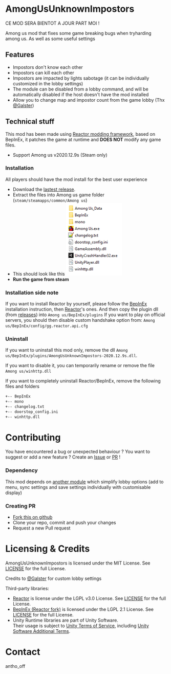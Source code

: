 # AmongUsUnknownImpostors
CE MOD SERA BIENTOT A JOUR PART MOI !

Among us mod that fixes some game breaking bugs when tryharding among us. As well as some useful settings

## Features

-   Impostors don't know each other
-   Impostors can kill each other
-   Impostors are impacted by lights sabotage (it can be individually customized in the lobby settings)
-   The module can be disabled from a lobby command, and will be automatically disabled if the host doesn't have the mod installed
-   Allow you to change map and impostor count from the game lobby (Thx [@Galster](https://github.com/Galster-dev))

## Technical stuff

This mod has been made using [Reactor modding framework](https://github.com/NuclearPowered/Reactor), based on BepInEx, it patches the game at runtime and **DOES NOT** modify any game files.

-   Support Among us v2020.12.9s (Steam only)

### Installation

All players should have the mod install for the best user experience

-   Download the [lastest release](https://github.com/Herysia/AmongUsUnknownImpostors/releases/latest).
-   Extract the files into Among us game folder (`steam/steamapps/common/Among us`)
-   This should look like this
    ![looklikethis](./Visuals/looklikethis.png)
-   **Run the game from steam**

### Installation side note

If you want to install Reactor by yourself, please follow the [BepInEx](https://docs.reactor.gg/docs/basic/install_bepinex) installation instruction, then [Reactor](https://docs.reactor.gg/docs/basic/install_reactor)'s ones. And then copy the plugin dll (from [releases](https://github.com/Herysia/AmongUsTryhard/releases/latest)) into `Among us/BepInEx/plugins`
If you want to play on official servers, you should then disable custom handshake option from: `Among us/BepInEx/config/gg.reactor.api.cfg`

### Uninstall

If you want to uninstall this mod only, remove the dll `Among us/BepInEx/plugins/AmongUsUnknownImpostors-2020.12.9s.dll`.

If you want to disable it, you can temporarily rename or remove the file `Among us/winhttp.dll`

If you want to completely uninstall Reactor/BepInEx, remove the following files and folders

```
+-- BepInEx
+-- mono
+-- changelog.txt
+-- doorstop_config.ini
+-- winhttp.dll
```

# Contributing

You have encountered a bug or unexpected behaviour ? You want to suggest or add a new feature ? Create an [Issue](https://github.com/Herysia/AmongUsUnknownImpostors/issues) or [PR](https://github.com/Herysia/AmongUsUnknownImpostors/pulls) !

### Dependency

This mod depends on [another module](https://github.com/Herysia/CustomLobbyOptions) which simplify lobby options (add to menu, sync settings and save settings individually with customisable display)

### Creating PR

-   [Fork this on github](https://github.com/Herysia/AmongUsUnknownImpostors/fork)
-   Clone your repo, commit and push your changes
-   Request a new Pull request

# Licensing & Credits

AmongUsUnknownImpostors is licensed under the MIT License. See [LICENSE](LICENSE.md) for the full License.

Credits to [@Galster](https://github.com/Galster-dev) for custom lobby settings

Third-party libraries:

-   [Reactor](https://github.com/NuclearPowered/Reactor) is license under the LGPL v3.0 License. See [LICENSE](https://github.com/NuclearPowered/Reactor/blob/master/LICENSE) for the full License.
-   [BepInEx (Reactor fork)](https://github.com/NuclearPowered/BepInEx) is licensed under the LGPL 2.1 License. See [LICENSE](https://github.com/NuclearPowered/BepInEx/blob/master/LICENSE) for the full License.
-   Unity Runtime libraries are part of Unity Software.  
    Their usage is subject to [Unity Terms of Service](https://unity3d.com/legal/terms-of-service), including [Unity Software Additional Terms](https://unity3d.com/legal/terms-of-service/software).

# Contact

antho_off
